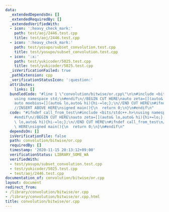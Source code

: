 ```yaml
---
data:
  _extendedDependsOn: []
  _extendedRequiredBy: []
  _extendedVerifiedWith:
  - icon: ':heavy_check_mark:'
    path: test/aoj/2446.test.cpp
    title: test/aoj/2446.test.cpp
  - icon: ':heavy_check_mark:'
    path: test/yosupo/subset_convolution.test.cpp
    title: test/yosupo/subset_convolution.test.cpp
  - icon: ':x:'
    path: test/yukicoder/5025.test.cpp
    title: test/yukicoder/5025.test.cpp
  _isVerificationFailed: true
  _pathExtension: cpp
  _verificationStatusIcon: ':question:'
  attributes:
    links: []
  bundledCode: "#line 1 \"convolution/bitwise/or.cpp\"\n\n#include <bits/stdc++.h>\n\
    using namespace std;\n#endif\n//BEGIN CUT HERE\nauto zeta=[](auto& lo,auto& hi){hi+=lo;};\n\
    auto moebius=[](auto& lo,auto& hi){hi-=lo;};\n//END CUT HERE\n#ifndef call_from_test\n\
    //INSERT ABOVE HERE\nsigned main(){\n  return 0;\n}\n#endif\n"
  code: "#ifndef call_from_test\n#include <bits/stdc++.h>\nusing namespace std;\n\
    #endif\n//BEGIN CUT HERE\nauto zeta=[](auto& lo,auto& hi){hi+=lo;};\nauto moebius=[](auto&\
    \ lo,auto& hi){hi-=lo;};\n//END CUT HERE\n#ifndef call_from_test\n//INSERT ABOVE\
    \ HERE\nsigned main(){\n  return 0;\n}\n#endif\n"
  dependsOn: []
  isVerificationFile: false
  path: convolution/bitwise/or.cpp
  requiredBy: []
  timestamp: '2020-11-15 20:13:12+09:00'
  verificationStatus: LIBRARY_SOME_WA
  verifiedWith:
  - test/yosupo/subset_convolution.test.cpp
  - test/yukicoder/5025.test.cpp
  - test/aoj/2446.test.cpp
documentation_of: convolution/bitwise/or.cpp
layout: document
redirect_from:
- /library/convolution/bitwise/or.cpp
- /library/convolution/bitwise/or.cpp.html
title: convolution/bitwise/or.cpp
---
```

